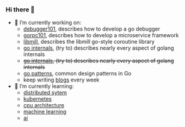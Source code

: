 ### Hi there 👋

- 🔭 I’m currently working on:
  - [debugger101](https://www.hitzhangjie.pro/debugger101.io), describes how to develop a go debugger
  - [gorpc101](https://www.hitzhangjie.pro/gorpc101), describes how to develop a microservice framework
  - [libmill](https://www.hitzhangjie.pro/libmill-book), describes the libmill go-style coroutine library
  - [go internals](https://www.hitzhangjie.pro/go-internals/), (try to) describes nearly every aspect of golang internals
  - ~~[go internals](https://www.hitzhangjie.pro/go-internals-v0/), (try to) describes nearly every aspect of golang internals~~
  - [go patterns](https://github.com/hitzhangjie/go-patterns), common design patterns in Go
  - keep writing [blogs](https://www.hitzhangjie.pro/#%E5%8D%9A%E5%AE%A2) every week
- 🌱 I’m currently learning:
  - [distributed sytem](https://github.com/hitzhangjie/distributed-system-series)
  - [kubernetes](https://kubernetes.feisky.xyz/)
  - [cpu architecture](https://docs.boom-core.org/en/latest/sections/intro-overview/boom-pipeline.html)
  - [machine learning](https://www.youtube.com/watch?v=3oAY1j5-KIg&list=PLULgBZmS3YWRXpqgJTOq9m_nU4oyEVyj4)
  - [ai]()

<!--
- 🦮 Useful utilities:
  - [toc](https://github.com/hitzhangjie/toc), scans your folders and generate SUMMARY.md automatically
  - [notion](https://github.com/hitzhangjie/notion), read CSV exported by Notion and generates markdowns with liquid tags
  - [wc](https://github.com/hitzhangjie/wc), an alternate to GNU `wc`, which outputs more clearer
  - [rm](https://github.com/hitzhangjie/rm), an alternate to GNU `rm`, which effectively reduces mistakes of deletion
  - [red](https://github.com/hitzhangjie/red), a log analysis tool, which aggregates similar events to help discover the problems
-->

<!--
**hitzhangjie/hitzhangjie** is a ✨ _special_ ✨ repository because its `README.md` (this file) appears on your GitHub profile.

Here are some ideas to get you started:

- 🔭 I’m currently working on ...
- 🌱 I’m currently learning ...
- 👯 I’m looking to collaborate on ...
- 🤔 I’m looking for help with ...
- 💬 Ask me about ...
- 📫 How to reach me: ...
- 😄 Pronouns: ...
- ⚡ Fun fact: ...
-->


